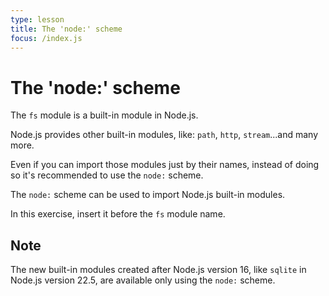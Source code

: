 ```yaml
---
type: lesson
title: The 'node:' scheme
focus: /index.js
---
```


# The 'node:' scheme

The `fs` module is a built-in module in Node.js.

Node.js provides other built-in modules, like: `path`, `http`, `stream`...and many more.

Even if you can import those modules just by their names, instead of doing so it's recommended to use the `node:` scheme.

The `node:` scheme can be used to import Node.js built-in modules.

In this exercise, insert it before the `fs` module name.

## Note

The new built-in modules created after Node.js version 16, like `sqlite` in Node.js version 22.5, are available only using the `node:` scheme.